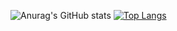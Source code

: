 ![Anurag's GitHub stats](https://github-readme-stats.vercel.app/api?username=codemichaael&show_icons=true&theme=github_dark)
[![Top Langs](https://github-readme-stats.vercel.app/api/top-langs/?username=codemichaael&layout=donut&theme=github_dark)](https://github.com/codemichaael/github-readme-stats)
